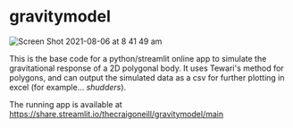 
# gravitymodel

![Screen Shot 2021-08-06 at 8 41 49 am](https://user-images.githubusercontent.com/30849698/128430539-39ae77e3-4357-45f2-859c-27875df147f4.png)

This is the base code for a python/streamlit online app to simulate the gravitational response of a 2D polygonal body. It uses Tewari's method for polygons, and can output the simulated data as a csv for further plotting in excel (for example... *shudders*).

The running app is available at https://share.streamlit.io/thecraigoneill/gravitymodel/main

